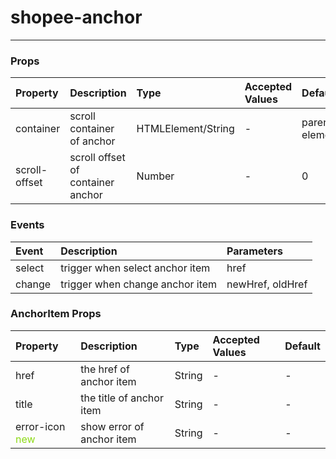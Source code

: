 # shopee-anchor
---

### Props
| Property | Description | Type | Accepted Values | Default |
|:--|:--|:--|:--|:--|
| container | scroll container of anchor | HTMLElement/String | - | parent element |
| scroll-offset | scroll offset of container anchor | Number | - | 0 |

### Events
| Event | Description | Parameters |
|:--|:--|:--|
| select | trigger when select anchor item | href |
| change | trigger when change anchor item | newHref, oldHref |


### AnchorItem Props
| Property | Description | Type | Accepted Values | Default |
|:--|:--|:--|:--|:--|
| href | the href of anchor item | String | - | - |
| title | the title of anchor item | String | - | - |
| error-icon <sup><font color=#8dda16 size=3>new</font></sup>| show error of anchor item | String | - | - |
